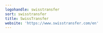 ```yaml
---
logohandle: swisstransfer
sort: swisstransfer
title: SwissTransfer
website: 'https://www.swisstransfer.com/en'
---
```

